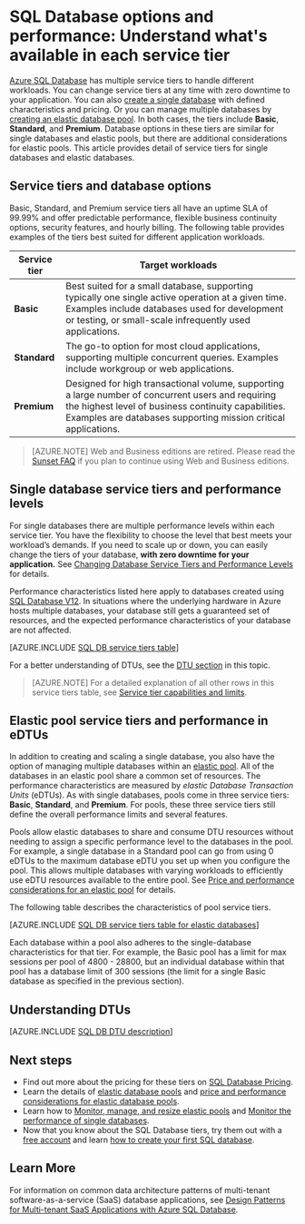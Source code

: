 <properties
	pageTitle="SQL Database performance & options: Service tiers | Microsoft Azure"
	description="Compare SQL Database performance and business continuity features of the service tiers to balance cost and capability as you scale."
	keywords="database options,database performance"
	services="sql-database"
	documentationCenter=""
	authors="carlrabeler"
	manager="jhubbard"
	editor=""/>

<tags
	ms.service="sql-database"
	ms.devlang="na"
	ms.topic="get-started-article"
	ms.tgt_pltfrm="na"
	ms.workload="data-management"
	ms.date="05/13/2016"
	ms.author="carlrab"/>

# SQL Database options and performance: Understand what's available in each service tier

[Azure SQL Database](sql-database-technical-overview.md) has multiple service tiers to handle different workloads. You can change service tiers at any time with zero downtime to your application. You can also [create a single database](sql-database-get-started.md) with defined characteristics and pricing. Or you can manage multiple databases by [creating an elastic database pool](sql-database-elastic-pool-create-portal.md). In both cases, the tiers include **Basic**, **Standard**, and **Premium**. Database options in these tiers are similar for single databases and elastic pools, but there are additional considerations for elastic pools. This article provides detail of service tiers for single databases and elastic databases.

## Service tiers and database options
Basic, Standard, and Premium service tiers all have an uptime SLA of 99.99% and offer predictable performance, flexible business continuity options, security features, and hourly billing. The following table provides examples of the tiers best suited for different application workloads.

| Service tier | Target workloads |
|---|---|
| **Basic** | Best suited for a small database, supporting typically one single active operation at a given time. Examples include databases used for development or testing, or small-scale infrequently used applications. |
| **Standard** | The go-to option for most cloud applications, supporting multiple concurrent queries. Examples include workgroup or web applications. |
| **Premium** | Designed for high transactional volume, supporting a large number of concurrent users and requiring the highest level of business continuity capabilities. Examples are databases supporting mission critical applications. |

>[AZURE.NOTE] Web and Business editions are retired. Please read the [Sunset FAQ](https://azure.microsoft.com/pricing/details/sql-database/web-business/) if you plan to continue using Web and Business editions.

## Single database service tiers and performance levels
For single databases there are multiple performance levels within each service tier. You have the flexibility to choose the level that best meets your workload’s demands. If you need to scale up or down, you can easily change the tiers of your database, **with zero downtime for your application.** See [Changing Database Service Tiers and Performance Levels](sql-database-scale-up.md) for details.

Performance characteristics listed here apply to databases created using [SQL Database V12](sql-database-v12-whats-new.md). In situations where the underlying hardware in Azure hosts multiple databases, your database still gets a guaranteed set of resources, and the expected performance characteristics of your database are not affected.

[AZURE.INCLUDE [SQL DB service tiers table](../../includes/sql-database-service-tiers-table.md)]

For a better understanding of DTUs, see the [DTU section](#understanding-dtus) in this topic.

>[AZURE.NOTE] For a detailed explanation of all other rows in this service tiers table, see [Service tier capabilities and limits](sql-database-performance-guidance.md#service-tier-capabilities-and-limits).

## Elastic pool service tiers and performance in eDTUs
In addition to creating and scaling a single database, you also have the option of managing multiple databases within an [elastic pool](sql-database-elastic-pool.md). All of the databases in an elastic pool share a common set of resources. The performance characteristics are measured by *elastic Database Transaction Units* (eDTUs). As with single databases, pools come in three service tiers: **Basic**, **Standard**, and **Premium**. For pools, these three service tiers still define the overall performance limits and several features.

Pools allow elastic databases to share and consume DTU resources without needing to assign a specific performance level to the databases in the pool. For example, a single database in a Standard pool can go from using 0 eDTUs to the maximum database eDTU you set up when you configure the pool. This allows multiple databases with varying workloads to efficiently use eDTU resources available to the entire pool. See [Price and performance considerations for an elastic pool](sql-database-elastic-pool-guidance.md) for details.

The following table describes the characteristics of pool service tiers.

[AZURE.INCLUDE [SQL DB service tiers table for elastic databases](../../includes/sql-database-service-tiers-table-elastic-db-pools.md)]

Each database within a pool also adheres to the single-database characteristics for that tier. For example, the Basic pool has a limit for max sessions per pool of 4800 - 28800, but an individual database within that pool has a database limit of 300 sessions (the limit for a single Basic database as specified in the previous section).

## Understanding DTUs

[AZURE.INCLUDE [SQL DB DTU description](../../includes/sql-database-understanding-dtus.md)]

## Next steps
- Find out more about the pricing for these tiers on [SQL Database Pricing](https://azure.microsoft.com/pricing/details/sql-database/).
- Learn the details of [elastic database pools](sql-database-elastic-pool-guidance.md) and [price and performance considerations for elastic database pools](sql-database-elastic-pool-guidance.md).
- Learn how to [Monitor, manage, and resize elastic pools](sql-database-elastic-pool-manage-portal.md) and [Monitor the performance of single databases](sql-database-single-database-monitor.md).
- Now that you know about the SQL Database tiers, try them out with a [free account](https://azure.microsoft.com/pricing/free-trial/) and learn [how to create your first SQL database](sql-database-get-started.md).

## Learn More

For information on common data architecture patterns of multi-tenant software-as-a-service (SaaS) database applications, see [Design Patterns for Multi-tenant SaaS Applications with Azure SQL Database](./sql-database/sql-database-design-patterns-multi-tenancy-saas-applications.md).